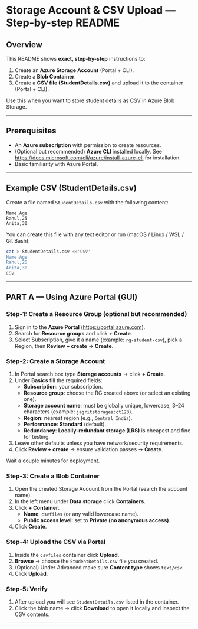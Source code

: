 # Storage Account & CSV Upload — Step-by-step README

## Overview

This README shows **exact, step-by-step** instructions to:

1. Create an **Azure Storage Account** (Portal + CLI).
2. Create a **Blob Container**.
3. Create a **CSV file (StudentDetails.csv)** and upload it to the container (Portal + CLI).

Use this when you want to store student details as CSV in Azure Blob Storage.

---

## Prerequisites

- An **Azure subscription** with permission to create resources.
- (Optional but recommended) **Azure CLI** installed locally. See https://docs.microsoft.com/cli/azure/install-azure-cli for installation.
- Basic familiarity with Azure Portal.

---

## Example CSV (StudentDetails.csv)

Create a file named `StudentDetails.csv` with the following content:

```csv
Name,Age
Rahul,25
Anita,30
```

You can create this file with any text editor or run (macOS / Linux / WSL / Git Bash):

```bash
cat > StudentDetails.csv <<'CSV'
Name,Age
Rahul,25
Anita,30
CSV
```

---

## PART A — Using Azure Portal (GUI)

### Step-1: Create a Resource Group (optional but recommended)

1. Sign in to the **Azure Portal** (https://portal.azure.com).
2. Search for **Resource groups** and click **+ Create**.
3. Select Subscription, give it a name (example: `rg-student-csv`), pick a Region, then **Review + create** → **Create**.

### Step-2: Create a Storage Account

1. In Portal search box type **Storage accounts** → click **+ Create**.
2. Under **Basics** fill the required fields:
   - **Subscription**: your subscription.
   - **Resource group**: choose the RG created above (or select an existing one).
   - **Storage account name**: must be globally unique, lowercase, 3–24 characters (example: `jagritstorageacct123`).
   - **Region**: nearest region (e.g., `Central India`).
   - **Performance**: **Standard** (default).
   - **Redundancy**: **Locally-redundant storage (LRS)** is cheapest and fine for testing.
3. Leave other defaults unless you have network/security requirements.
4. Click **Review + create** → ensure validation passes → **Create**.

Wait a couple minutes for deployment.

### Step-3: Create a Blob Container

1. Open the created Storage Account from the Portal (search the account name).
2. In the left menu under **Data storage** click **Containers**.
3. Click **+ Container**.
   - **Name**: `csvfiles` (or any valid lowercase name).
   - **Public access level**: set to **Private (no anonymous access)**.
4. Click **Create**.

### Step-4: Upload the CSV via Portal

1. Inside the `csvfiles` container click **Upload**.
2. **Browse** → choose the `StudentDetails.csv` file you created.
3. (Optional) Under Advanced make sure **Content type** shows `text/csv`.
4. Click **Upload**.

### Step-5: Verify

1. After upload you will see `StudentDetails.csv` listed in the container.
2. Click the blob name → click **Download** to open it locally and inspect the CSV contents.

---
